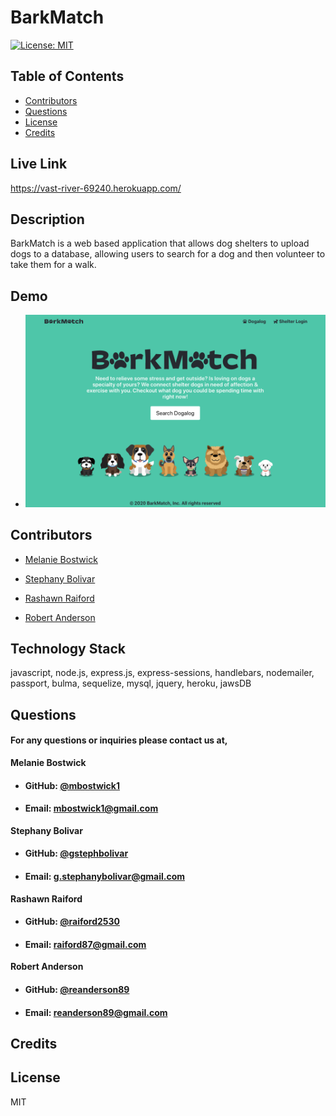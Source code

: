 # **BarkMatch**
  [![License: MIT](https://img.shields.io/badge/License-MIT-yellow.svg)](https://opensource.org/licenses/MIT)
  
  ## **Table of Contents**
  * [Contributors](#contributors)
  * [Questions](#questions)
  * [License](#license)
  * [Credits](#credits)
      
  ## **Live Link**
  https://vast-river-69240.herokuapp.com/
      
  ## **Description**
  BarkMatch is a web based application that allows dog shelters to upload dogs to a database, allowing users to search for a dog and then volunteer to take them for a walk. 

  ## **Demo**
  - ![home page](public/assets/images/readme/BarkMatch.png)
      
   ## **Contributors**
  * [Melanie Bostwick](https://github.com/mbostwick1)
  * [Stephany Bolivar](https://github.com/gstephbolivar)
      
  * [Rashawn Raiford](https://github.com/raiford2530)
      
  * [Robert Anderson](https://github.com/reanderson89)
  
  ## **Technology Stack**
  javascript, node.js, express.js, express-sessions, handlebars, nodemailer, passport, bulma, sequelize, mysql, jquery, heroku, jawsDB


  ## **Questions**   
  ####    **For any questions or inquiries please contact us at,**


**Melanie Bostwick**
  * #### **GitHub:** [@mbostwick1](https://github.com/mbostwick1)
  * #### **Email:** mbostwick1@gmail.com

 **Stephany Bolivar**
  * #### **GitHub:** [@gstephbolivar](https://github.com/gstephbolivar)
  * #### **Email:** g.stephanybolivar@gmail.com
  
**Rashawn Raiford**
  * #### **GitHub:** [@raiford2530](https://github.com/raiford2530)
  * #### **Email:** raiford87@gmail.com

**Robert Anderson**
  * #### **GitHub:** [@reanderson89](https://github.com/reanderson89)
  * #### **Email:** reanderson89@gmail.com

  ## **Credits**
  
    
  ## **License**
  MIT
      